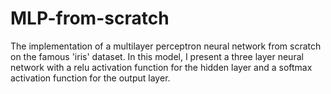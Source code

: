# MLP-from-scratch

The implementation of a multilayer perceptron neural network from scratch on the famous 'iris' dataset.  In this model, I present a three layer neural network with a relu activation function for the hidden layer and a softmax activation function for the output layer.
